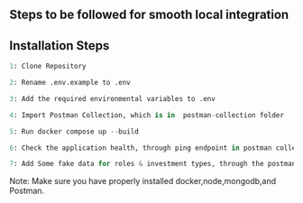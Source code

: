 ## Steps to be followed for smooth local integration 

## Installation Steps

```python
1: Clone Repository
```
```python
2: Rename .env.example to .env
```
```python
3: Add the required environmental variables to .env
```
```python
4: Import Postman Collection, which is in  postman-collection folder
```
```python
5: Run docker compose up --build
```
```python
6: Check the application health, through ping endpoint in postman collection
```
```python
7: Add Some fake data for roles & investment types, through the postman collection
```

Note: Make sure you have properly installed docker,node,mongodb,and Postman.
